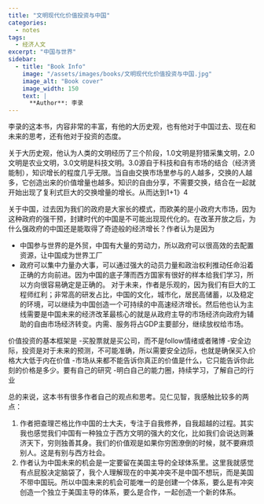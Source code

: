 ```yaml
---
title: "文明现代化价值投资与中国"
categories:
  - notes
tags:
  - 经济人文
excerpt: "中国与世界"
sidebar:
  - title: "Book Info"
    image: "/assets/images/books/文明现代化价值投资与中国.jpg"
    image_alt: "Book cover"
    image_width: 150
    text: |
      **Author**: 李录
---
```


李录的这本书，内容非常的丰富，有他的大历史观，也有他对于中国过去、现在和未来的思考，还有他对于投资的态度。

关于大历史观，他认为人类的文明经历了三个阶段，1.0文明是狩猎采集文明，2.0文明是农业文明，3.0文明是科技文明。3.0源自于科技和自有市场的结合（经济贤能制），知识增长的程度几乎无限。当自由交换市场里参与的人越多，交换的人越多，它创造出来的价值增量也越多。知识的自由分享，不需要交换，结合在一起就开始出现了复利式巨大的交换增量的增长。从而达到1+1》4

关于中国，过去因为我们的政府是大家长的模式，而欧美的是小政府大市场，因为这种政府的强干预，封建时代的中国是不可能出现现代化的。在改革开放之后，为什么强政府的中国还是能取得了奇迹般的经济增长？作者认为是因为
- 中国参与世界的是外贸，中国有大量的劳动力，所以政府可以很高效的去配置资源，让中国成为世界工厂
- 政府可以集中力量办大事，可以通过强大的动员力量和政治权利推动任命沿着正确的方向前进。因为中国的底子薄而西方国家有很好的样本给我们学习，所以方向很容易确定是正确的。
对于未来，作者是乐观的，因为我们有巨大的工程师红利；非常高的研发占比，中国的文化，城市化，居民高储蓄，以及稳定的环境，可以继续为中国创造一个可持续的中高速经济增长。然后他也认为主线需要是中国未来的经济改革最核心的就是从政府主导的市场经济向政府为辅助的自由市场经济转变。内需、服务将占GDP主要部分，继续放权给市场。 

价值投资的基本框架是
-买股票就是买公司，而不是follow情绪或者赌博
-安全边际，投资是对于未来的预测，不可能准确，所以需要安全边际，也就是确保买入价格大大低于内在价值
-市场从来都不能告诉你真正的价值是什么，它只能告诉你此刻的价格是多少。要有自己的研究
-明白自己的能力圈，持续学习，了解自己的行业

总的来说，这本书有很多作者自己的观点和思考。见仁见智，我感触比较多的两点：
1. 作者把查理芒格比作中国的士大夫，专注于自我修养，自我超越的过程。其实我也感觉我们中国有一种独立于西方文明的强大的文化，比如我们会说达则兼济天下，穷则独善其身。我们的价值观是如果你穷困潦倒的时候，就不要麻烦别人。这是有别与西方社会。
2. 作者认为中国未来的机会是一定要留在美国主导的全球体系里。这里我就感觉有点屁股决定脑袋了，我个人理解现在的中美冲突不是中国不想玩，而是美国不带中国玩。所以中国未来的机会可能唯一的是创建一个体系，要么是有冲突创造一个独立于美国主导的体系，要么是合作，一起创造一个新的体系。